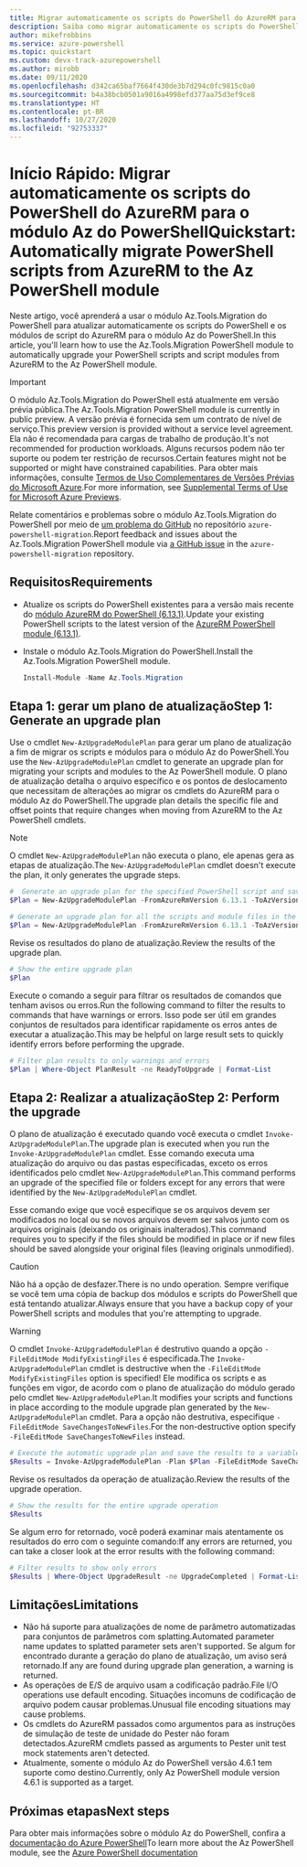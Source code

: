```yaml
---
title: Migrar automaticamente os scripts do PowerShell do AzureRM para o módulo Az do PowerShell
description: Saiba como migrar automaticamente os scripts do PowerShell do AzureRM para o módulo Az do PowerShell.
author: mikefrobbins
ms.service: azure-powershell
ms.topic: quickstart
ms.custom: devx-track-azurepowershell
ms.author: mirobb
ms.date: 09/11/2020
ms.openlocfilehash: d342ca65baf7664f430de3b7d294c0fc9815c0a0
ms.sourcegitcommit: b4a38bcb0501a9016a4998efd377aa75d3ef9ce8
ms.translationtype: HT
ms.contentlocale: pt-BR
ms.lasthandoff: 10/27/2020
ms.locfileid: "92753337"
---
```

# <a name="quickstart-automatically-migrate-powershell-scripts-from-azurerm-to-the-az-powershell-module"></a><span data-ttu-id="5811b-103">Início Rápido: Migrar automaticamente os scripts do PowerShell do AzureRM para o módulo Az do PowerShell</span><span class="sxs-lookup"><span data-stu-id="5811b-103">Quickstart: Automatically migrate PowerShell scripts from AzureRM to the Az PowerShell module</span></span>

<span data-ttu-id="5811b-104">Neste artigo, você aprenderá a usar o módulo Az.Tools.Migration do PowerShell para atualizar automaticamente os scripts do PowerShell e os módulos de script do AzureRM para o módulo Az do PowerShell.</span><span class="sxs-lookup"><span data-stu-id="5811b-104">In this article, you'll learn how to use the Az.Tools.Migration PowerShell module to automatically upgrade your PowerShell scripts and script modules from AzureRM to the Az PowerShell module.</span></span>

> [!IMPORTANT]
> <span data-ttu-id="5811b-105">O módulo Az.Tools.Migration do PowerShell está atualmente em versão prévia pública.</span><span class="sxs-lookup"><span data-stu-id="5811b-105">The Az.Tools.Migration PowerShell module is currently in public preview.</span></span> <span data-ttu-id="5811b-106">A versão prévia é fornecida sem um contrato de nível de serviço.</span><span class="sxs-lookup"><span data-stu-id="5811b-106">This preview version is provided without a service level agreement.</span></span> <span data-ttu-id="5811b-107">Ela não é recomendada para cargas de trabalho de produção.</span><span class="sxs-lookup"><span data-stu-id="5811b-107">It's not recommended for production workloads.</span></span> <span data-ttu-id="5811b-108">Alguns recursos podem não ter suporte ou podem ter restrição de recursos.</span><span class="sxs-lookup"><span data-stu-id="5811b-108">Certain features might not be supported or might have constrained capabilities.</span></span> <span data-ttu-id="5811b-109">Para obter mais informações, consulte [Termos de Uso Complementares de Versões Prévias do Microsoft Azure](https://azure.microsoft.com/support/legal/preview-supplemental-terms/).</span><span class="sxs-lookup"><span data-stu-id="5811b-109">For more information, see [Supplemental Terms of Use for Microsoft Azure Previews](https://azure.microsoft.com/support/legal/preview-supplemental-terms/).</span></span>

<span data-ttu-id="5811b-110">Relate comentários e problemas sobre o módulo Az.Tools.Migration do PowerShell por meio de [um problema do GitHub](https://github.com/Azure/azure-powershell-migration/issues) no repositório `azure-powershell-migration`.</span><span class="sxs-lookup"><span data-stu-id="5811b-110">Report feedback and issues about the Az.Tools.Migration PowerShell module via [a GitHub issue](https://github.com/Azure/azure-powershell-migration/issues) in the `azure-powershell-migration` repository.</span></span>

## <a name="requirements"></a><span data-ttu-id="5811b-111">Requisitos</span><span class="sxs-lookup"><span data-stu-id="5811b-111">Requirements</span></span>

* <span data-ttu-id="5811b-112">Atualize os scripts do PowerShell existentes para a versão mais recente do [módulo AzureRM do PowerShell (6.13.1)](https://github.com/Azure/azure-powershell/releases/tag/v6.13.1-November2018).</span><span class="sxs-lookup"><span data-stu-id="5811b-112">Update your existing PowerShell scripts to the latest version of the [AzureRM PowerShell module (6.13.1)](https://github.com/Azure/azure-powershell/releases/tag/v6.13.1-November2018).</span></span>
* <span data-ttu-id="5811b-113">Instale o módulo Az.Tools.Migration do PowerShell.</span><span class="sxs-lookup"><span data-stu-id="5811b-113">Install the Az.Tools.Migration PowerShell module.</span></span>

  ```powershell
  Install-Module -Name Az.Tools.Migration
  ```

## <a name="step-1-generate-an-upgrade-plan"></a><span data-ttu-id="5811b-114">Etapa 1: gerar um plano de atualização</span><span class="sxs-lookup"><span data-stu-id="5811b-114">Step 1: Generate an upgrade plan</span></span>

<span data-ttu-id="5811b-115">Use o cmdlet `New-AzUpgradeModulePlan` para gerar um plano de atualização a fim de migrar os scripts e módulos para o módulo Az do PowerShell.</span><span class="sxs-lookup"><span data-stu-id="5811b-115">You use the `New-AzUpgradeModulePlan` cmdlet to generate an upgrade plan for migrating your scripts and modules to the Az PowerShell module.</span></span> <span data-ttu-id="5811b-116">O plano de atualização detalha o arquivo específico e os pontos de deslocamento que necessitam de alterações ao migrar os cmdlets do AzureRM para o módulo Az do PowerShell.</span><span class="sxs-lookup"><span data-stu-id="5811b-116">The upgrade plan details the specific file and offset points that require changes when moving from AzureRM to the Az PowerShell cmdlets.</span></span>

> [!NOTE]
> <span data-ttu-id="5811b-117">O cmdlet `New-AzUpgradeModulePlan` não executa o plano, ele apenas gera as etapas de atualização.</span><span class="sxs-lookup"><span data-stu-id="5811b-117">The `New-AzUpgradeModulePlan` cmdlet doesn't execute the plan, it only generates the upgrade steps.</span></span>

```powershell
#  Generate an upgrade plan for the specified PowerShell script and save it to a variable.
$Plan = New-AzUpgradeModulePlan -FromAzureRmVersion 6.13.1 -ToAzVersion 4.6.1 -FilePath 'C:\Scripts\my-azure-script.ps1'
```

```powershell
# Generate an upgrade plan for all the scripts and module files in the specified folder and save it to a variable.
$Plan = New-AzUpgradeModulePlan -FromAzureRmVersion 6.13.1 -ToAzVersion 4.6.1 -DirectoryPath 'C:\Scripts'
```

<span data-ttu-id="5811b-118">Revise os resultados do plano de atualização.</span><span class="sxs-lookup"><span data-stu-id="5811b-118">Review the results of the upgrade plan.</span></span>

```powershell
# Show the entire upgrade plan
$Plan
```

<span data-ttu-id="5811b-119">Execute o comando a seguir para filtrar os resultados de comandos que tenham avisos ou erros.</span><span class="sxs-lookup"><span data-stu-id="5811b-119">Run the following command to filter the results to commands that have warnings or errors.</span></span> <span data-ttu-id="5811b-120">Isso pode ser útil em grandes conjuntos de resultados para identificar rapidamente os erros antes de executar a atualização.</span><span class="sxs-lookup"><span data-stu-id="5811b-120">This may be helpful on large result sets to quickly identify errors before performing the upgrade.</span></span>

```powershell
# Filter plan results to only warnings and errors
$Plan | Where-Object PlanResult -ne ReadyToUpgrade | Format-List
```

## <a name="step-2-perform-the-upgrade"></a><span data-ttu-id="5811b-121">Etapa 2: Realizar a atualização</span><span class="sxs-lookup"><span data-stu-id="5811b-121">Step 2: Perform the upgrade</span></span>

<span data-ttu-id="5811b-122">O plano de atualização é executado quando você executa o cmdlet `Invoke-AzUpgradeModulePlan`.</span><span class="sxs-lookup"><span data-stu-id="5811b-122">The upgrade plan is executed when you run the `Invoke-AzUpgradeModulePlan` cmdlet.</span></span> <span data-ttu-id="5811b-123">Esse comando executa uma atualização do arquivo ou das pastas especificadas, exceto os erros identificados pelo cmdlet `New-AzUpgradeModulePlan`.</span><span class="sxs-lookup"><span data-stu-id="5811b-123">This command performs an upgrade of the specified file or folders except for any errors that were identified by the `New-AzUpgradeModulePlan` cmdlet.</span></span>

<span data-ttu-id="5811b-124">Esse comando exige que você especifique se os arquivos devem ser modificados no local ou se novos arquivos devem ser salvos junto com os arquivos originais (deixando os originais inalterados).</span><span class="sxs-lookup"><span data-stu-id="5811b-124">This command requires you to specify if the files should be modified in place or if new files should be saved alongside your original files (leaving originals unmodified).</span></span>

> [!CAUTION]
> <span data-ttu-id="5811b-125">Não há a opção de desfazer.</span><span class="sxs-lookup"><span data-stu-id="5811b-125">There is no undo operation.</span></span> <span data-ttu-id="5811b-126">Sempre verifique se você tem uma cópia de backup dos módulos e scripts do PowerShell que está tentando atualizar.</span><span class="sxs-lookup"><span data-stu-id="5811b-126">Always ensure that you have a backup copy of your PowerShell scripts and modules that you're attempting to upgrade.</span></span>

> [!WARNING]
> <span data-ttu-id="5811b-127">O cmdlet `Invoke-AzUpgradeModulePlan` é destrutivo quando a opção `-FileEditMode ModifyExistingFiles` é especificada.</span><span class="sxs-lookup"><span data-stu-id="5811b-127">The `Invoke-AzUpgradeModulePlan` cmdlet is destructive when the `-FileEditMode ModifyExistingFiles` option is specified!</span></span> <span data-ttu-id="5811b-128">Ele modifica os scripts e as funções em vigor, de acordo com o plano de atualização do módulo gerado pelo cmdlet `New-AzUpgradeModulePlan`.</span><span class="sxs-lookup"><span data-stu-id="5811b-128">It modifies your scripts and functions in place according to the module upgrade plan generated by the `New-AzUpgradeModulePlan` cmdlet.</span></span> <span data-ttu-id="5811b-129">Para a opção não destrutiva, especifique `-FileEditMode SaveChangesToNewFiles`.</span><span class="sxs-lookup"><span data-stu-id="5811b-129">For the non-destructive option specify `-FileEditMode SaveChangesToNewFiles` instead.</span></span>

```powershell
# Execute the automatic upgrade plan and save the results to a variable.
$Results = Invoke-AzUpgradeModulePlan -Plan $Plan -FileEditMode SaveChangesToNewFiles
```

<span data-ttu-id="5811b-130">Revise os resultados da operação de atualização.</span><span class="sxs-lookup"><span data-stu-id="5811b-130">Review the results of the upgrade operation.</span></span>

```powershell
# Show the results for the entire upgrade operation
$Results
```

<span data-ttu-id="5811b-131">Se algum erro for retornado, você poderá examinar mais atentamente os resultados do erro com o seguinte comando:</span><span class="sxs-lookup"><span data-stu-id="5811b-131">If any errors are returned, you can take a closer look at the error results with the following command:</span></span>

```powershell
# Filter results to show only errors
$Results | Where-Object UpgradeResult -ne UpgradeCompleted | Format-List
```

## <a name="limitations"></a><span data-ttu-id="5811b-132">Limitações</span><span class="sxs-lookup"><span data-stu-id="5811b-132">Limitations</span></span>

* <span data-ttu-id="5811b-133">Não há suporte para atualizações de nome de parâmetro automatizadas para conjuntos de parâmetros com splatting.</span><span class="sxs-lookup"><span data-stu-id="5811b-133">Automated parameter name updates to splatted parameter sets aren't supported.</span></span> <span data-ttu-id="5811b-134">Se algum for encontrado durante a geração do plano de atualização, um aviso será retornado.</span><span class="sxs-lookup"><span data-stu-id="5811b-134">If any are found during upgrade plan generation, a warning is returned.</span></span>
* <span data-ttu-id="5811b-135">As operações de E/S de arquivo usam a codificação padrão.</span><span class="sxs-lookup"><span data-stu-id="5811b-135">File I/O operations use default encoding.</span></span> <span data-ttu-id="5811b-136">Situações incomuns de codificação de arquivo podem causar problemas.</span><span class="sxs-lookup"><span data-stu-id="5811b-136">Unusual file encoding situations may cause problems.</span></span>
* <span data-ttu-id="5811b-137">Os cmdlets do AzureRM passados como argumentos para as instruções de simulação de teste de unidade do Pester não foram detectados.</span><span class="sxs-lookup"><span data-stu-id="5811b-137">AzureRM cmdlets passed as arguments to Pester unit test mock statements aren't detected.</span></span>
* <span data-ttu-id="5811b-138">Atualmente, somente o módulo Az do PowerShell versão 4.6.1 tem suporte como destino.</span><span class="sxs-lookup"><span data-stu-id="5811b-138">Currently, only Az PowerShell module version 4.6.1 is supported as a target.</span></span>

## <a name="next-steps"></a><span data-ttu-id="5811b-139">Próximas etapas</span><span class="sxs-lookup"><span data-stu-id="5811b-139">Next steps</span></span>

<span data-ttu-id="5811b-140">Para obter mais informações sobre o módulo Az do PowerShell, confira a [documentação do Azure PowerShell](https://docs.microsoft.com/powershell/azure/)</span><span class="sxs-lookup"><span data-stu-id="5811b-140">To learn more about the Az PowerShell module, see the [Azure PowerShell documentation](https://docs.microsoft.com/powershell/azure/)</span></span>